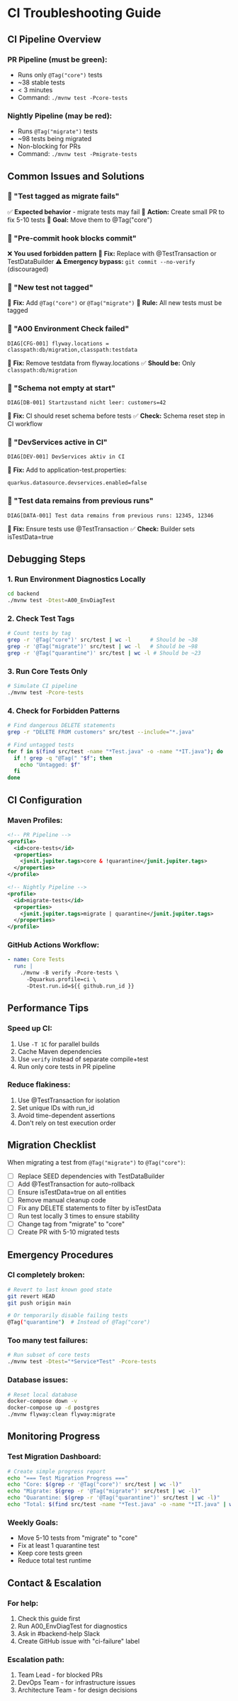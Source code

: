 # CI Troubleshooting Guide

## CI Pipeline Overview

### PR Pipeline (must be green):
- Runs only `@Tag("core")` tests
- ~38 stable tests
- < 3 minutes
- Command: `./mvnw test -Pcore-tests`

### Nightly Pipeline (may be red):
- Runs `@Tag("migrate")` tests  
- ~98 tests being migrated
- Non-blocking for PRs
- Command: `./mvnw test -Pmigrate-tests`

## Common Issues and Solutions

### 🔴 "Test tagged as migrate fails"
✅ **Expected behavior** - migrate tests may fail
📝 **Action:** Create small PR to fix 5-10 tests
🎯 **Goal:** Move them to @Tag("core")

### 🔴 "Pre-commit hook blocks commit"
❌ **You used forbidden pattern**
📝 **Fix:** Replace with @TestTransaction or TestDataBuilder
⚠️  **Emergency bypass:** `git commit --no-verify` (discouraged)

### 🔴 "New test not tagged"
📝 **Fix:** Add `@Tag("core")` or `@Tag("migrate")`
🎯 **Rule:** All new tests must be tagged

### 🔴 "A00 Environment Check failed"
```
DIAG[CFG-001] flyway.locations = classpath:db/migration,classpath:testdata
```
📝 **Fix:** Remove testdata from flyway.locations
✅ **Should be:** Only `classpath:db/migration`

### 🔴 "Schema not empty at start"
```
DIAG[DB-001] Startzustand nicht leer: customers=42
```
📝 **Fix:** CI should reset schema before tests
✅ **Check:** Schema reset step in CI workflow

### 🔴 "DevServices active in CI"
```
DIAG[DEV-001] DevServices aktiv in CI
```
📝 **Fix:** Add to application-test.properties:
```properties
quarkus.datasource.devservices.enabled=false
```

### 🔴 "Test data remains from previous runs"
```
DIAG[DATA-001] Test data remains from previous runs: 12345, 12346
```
📝 **Fix:** Ensure tests use @TestTransaction
✅ **Check:** Builder sets isTestData=true

## Debugging Steps

### 1. Run Environment Diagnostics Locally
```bash
cd backend
./mvnw test -Dtest=A00_EnvDiagTest
```

### 2. Check Test Tags
```bash
# Count tests by tag
grep -r '@Tag("core")' src/test | wc -l      # Should be ~38
grep -r '@Tag("migrate")' src/test | wc -l   # Should be ~98
grep -r '@Tag("quarantine")' src/test | wc -l # Should be ~23
```

### 3. Run Core Tests Only
```bash
# Simulate CI pipeline
./mvnw test -Pcore-tests
```

### 4. Check for Forbidden Patterns
```bash
# Find dangerous DELETE statements
grep -r "DELETE FROM customers" src/test --include="*.java"

# Find untagged tests
for f in $(find src/test -name "*Test.java" -o -name "*IT.java"); do
  if ! grep -q "@Tag(" "$f"; then
    echo "Untagged: $f"
  fi
done
```

## CI Configuration

### Maven Profiles:
```xml
<!-- PR Pipeline -->
<profile>
  <id>core-tests</id>
  <properties>
    <junit.jupiter.tags>core & !quarantine</junit.jupiter.tags>
  </properties>
</profile>

<!-- Nightly Pipeline -->
<profile>
  <id>migrate-tests</id>
  <properties>
    <junit.jupiter.tags>migrate | quarantine</junit.jupiter.tags>
  </properties>
</profile>
```

### GitHub Actions Workflow:
```yaml
- name: Core Tests
  run: |
    ./mvnw -B verify -Pcore-tests \
      -Dquarkus.profile=ci \
      -Dtest.run.id=${{ github.run_id }}
```

## Performance Tips

### Speed up CI:
1. Use `-T 1C` for parallel builds
2. Cache Maven dependencies
3. Use `verify` instead of separate compile+test
4. Run only core tests in PR pipeline

### Reduce flakiness:
1. Use @TestTransaction for isolation
2. Set unique IDs with run_id
3. Avoid time-dependent assertions
4. Don't rely on test execution order

## Migration Checklist

When migrating a test from `@Tag("migrate")` to `@Tag("core")`:

- [ ] Replace SEED dependencies with TestDataBuilder
- [ ] Add @TestTransaction for auto-rollback
- [ ] Ensure isTestData=true on all entities
- [ ] Remove manual cleanup code
- [ ] Fix any DELETE statements to filter by isTestData
- [ ] Run test locally 3 times to ensure stability
- [ ] Change tag from "migrate" to "core"
- [ ] Create PR with 5-10 migrated tests

## Emergency Procedures

### CI completely broken:
```bash
# Revert to last known good state
git revert HEAD
git push origin main

# Or temporarily disable failing tests
@Tag("quarantine")  # Instead of @Tag("core")
```

### Too many test failures:
```bash
# Run subset of core tests
./mvnw test -Dtest="*Service*Test" -Pcore-tests
```

### Database issues:
```bash
# Reset local database
docker-compose down -v
docker-compose up -d postgres
./mvnw flyway:clean flyway:migrate
```

## Monitoring Progress

### Test Migration Dashboard:
```bash
# Create simple progress report
echo "=== Test Migration Progress ==="
echo "Core: $(grep -r '@Tag("core")' src/test | wc -l)"
echo "Migrate: $(grep -r '@Tag("migrate")' src/test | wc -l)"
echo "Quarantine: $(grep -r '@Tag("quarantine")' src/test | wc -l)"
echo "Total: $(find src/test -name "*Test.java" -o -name "*IT.java" | wc -l)"
```

### Weekly Goals:
- Move 5-10 tests from "migrate" to "core"
- Fix at least 1 quarantine test
- Keep core tests green
- Reduce total test runtime

## Contact & Escalation

### For help:
1. Check this guide first
2. Run A00_EnvDiagTest for diagnostics
3. Ask in #backend-help Slack
4. Create GitHub issue with "ci-failure" label

### Escalation path:
1. Team Lead - for blocked PRs
2. DevOps Team - for infrastructure issues
3. Architecture Team - for design decisions